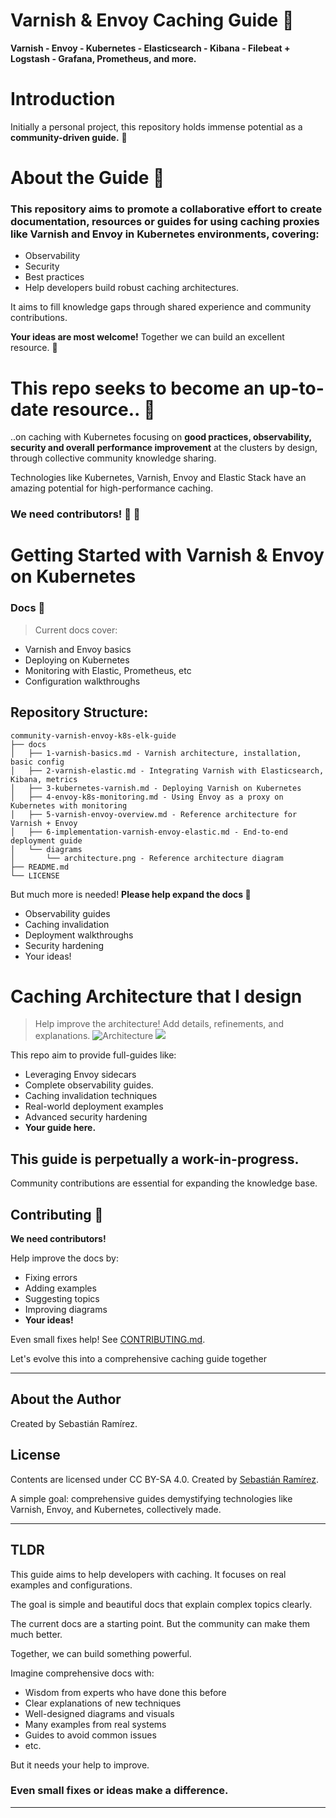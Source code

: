# Varnish & Envoy Caching Guide :construction:
**Varnish - Envoy - Kubernetes - Elasticsearch - Kibana - Filebeat + Logstash - Grafana, Prometheus, and more.**

# Introduction

Initially a personal project, this repository holds immense potential as a **community-driven guide.** :raised_hands: 

# About the Guide :book:
### This repository aims to promote a collaborative effort to create documentation, resources or guides for using caching proxies like Varnish and Envoy in Kubernetes environments, covering:

- Observability 
- Security
- Best practices
- Help developers build robust caching architectures.

It aims to fill knowledge gaps through shared experience and community contributions.

**Your ideas are most welcome!** 
Together we can build an excellent resource. :muscle:

# This repo seeks to become an up-to-date resource.. :thought_balloon:

..on caching with Kubernetes focusing on **good practices, observability, security and overall performance improvement** at the clusters by design, through collective community knowledge sharing.

Technologies like Kubernetes, Varnish, Envoy and Elastic Stack have an amazing potential for high-performance caching.

### We need contributors! :calling: :satellite:



# Getting Started with Varnish & Envoy on Kubernetes




### Docs :page_facing_up:
> Current docs cover:

- Varnish and Envoy basics
- Deploying on Kubernetes  
- Monitoring with Elastic, Prometheus, etc
- Configuration walkthroughs


## Repository Structure:

```
community-varnish-envoy-k8s-elk-guide
├── docs
│   ├── 1-varnish-basics.md - Varnish architecture, installation, basic config
│   ├── 2-varnish-elastic.md - Integrating Varnish with Elasticsearch, Kibana, metrics
│   ├── 3-kubernetes-varnish.md - Deploying Varnish on Kubernetes
│   ├── 4-envoy-k8s-monitoring.md - Using Envoy as a proxy on Kubernetes with monitoring
│   ├── 5-varnish-envoy-overview.md - Reference architecture for Varnish + Envoy
│   ├── 6-implementation-varnish-envoy-elastic.md - End-to-end deployment guide
│   └── diagrams
│       └── architecture.png - Reference architecture diagram
├── README.md
└── LICENSE
```

But much more is needed! **Please help expand the docs :pray:**

- Observability guides
- Caching invalidation  
- Deployment walkthroughs
- Security hardening
- Your ideas!

# Caching Architecture that I design
> Help improve the architecture! Add details, refinements, and explanations.
![Architecture](diagrams/k8s-elk-varnish-envoy-architecture-1.mermaid)
[![](https://mermaid.ink/img/pako:eNqVV92K20YUfhWhsHgDtvXnH9mFwK7tLUuyYYnTXkTei7E0toaVNUIzTtbdNfSi9ymhEGgppTct9AkKfaj2EXpGo19LTrK7IM2c7ztnjs-cM2d0r7rUw-pYXYQnJ_eLUFFISPhYSYaK0uI-3uDWWGktEcOtdln6LYoJWgaYtXI6QFFMNijeTWhAY6H3RL8wdHOQqRaM1_iOF6zValWnnNPYw3FB6puGPjsv8QIS4gKezs76vTLMsEtDr-qNPjB0vcThOOakQrFsy-6dlc3wmN5i6cFAv7iYtSS0Fy947E9OFuEiXMco8pUXryTItkspuLVZZxJsGSyUWSyhLyH6rJCLP4hrSJjvaOlAmSDXx9pNlXUWRUan23n2MNJ1_eGCBHiJEa9xzM9x0kU-R5uFb-nui0iOlryU65je7Zq8PnXgqRg3T-vOSsg8hBKDU4Q3NJxjni2QC7SbTudZIivUcOiJPWn6lbb-cAmbhVkp7qmgI-HZHWxWiIJvmNizY1YEsbpoHiTxM5vFZtlesYc9iOkbEt2SKmrW0UOzCW4YNe3KvpYJZRPZNgorfb3Xe3hB14wj5ktKGsQ8WefY3caE7xQnH_33208fYI9fYv6OxrfXNCAuwcxJ50omELwfgXdNvUw154KssFxS-OX3f_9-Dzqvzs8mjniA7Oc_QADkGHN2hUK0hnMo5E4qUQoRcD_-KvUvNyCbuygMSbh2kpmSTeuuQyjSmmzwtQCFP8Ws5lEBVVYvxIehvaJw7NIYOLBwTDcYjthtko9zFwg4S7VGLN3rI6hMxmNQkpAyNxxNvmU9BYhx4p5dX0G9ybECE1HQ4j9LFEfLRmUthlHs-rminGaqz8kS4uRo8l1XW4Rfx2iVUNIBlDrzlxTFHhNG0tiVoje5nEyvSYRFP1CcyaU2mSr5HFLvB5E1dBu70C087MihIsaAfvjnRgEflPMtCbzT5AnS9x8he-AcknOBv8aMn4oHoH_-BVAyFsgURwHdncqXyNLvn-Zeggu3c74LsKIrspGMn6zsYX_Yb8tp5x3xuD8eRHdfldnGo9jWJ9nmAbv_KPbgUezho9j2o9ijL2AvQheSiU3xqtx5lQqzlzATnlI-66u9WuJpZ2iCsv7cAMkO1QCIYjwiN5vksiKbkOzsbsKymmx0rVxrTQRZl59QhWOgCS1OmCY0K-Vjwcq7eZVR2s5KkR_dz6LMKwoZLMu5CUmquQlIy7oKlfxiWe866tNBi8k18sjVO02NkzTAQ2Gt79QYlfaTo2pb3eB4g4gHN__k7r5Qkzv9Qh3DUNz1F_BFsAce2nI634WuOubxFrfVbeQhjqcEwcm7UccrFLBcOvNED8uFAUVwfVfH9yrfReIbY00YB5NwKV-RtZBv4wDEPucRG2uagLtrwv3tsuvSjcaI56OY-29HA21gDmxkWngwtFDfsjx3aYzsldkzVt5QN0yk7vdtNULhG0o3maswFYvcqeOOOeoOhvbAtizD1vvDoWm21Z2QG8OupY_gm8Du9W192LfAzHeJDaPbB_nI6lkmACPT7LVVnPzAK_nFlHw47f8HTjiCEA?type=png)](https://mermaid.live/edit#pako:eNqVV92K20YUfhWhsHgDtvXnH9mFwK7tLUuyYYnTXkTei7E0toaVNUIzTtbdNfSi9ymhEGgppTct9AkKfaj2EXpGo19LTrK7IM2c7ztnjs-cM2d0r7rUw-pYXYQnJ_eLUFFISPhYSYaK0uI-3uDWWGktEcOtdln6LYoJWgaYtXI6QFFMNijeTWhAY6H3RL8wdHOQqRaM1_iOF6zValWnnNPYw3FB6puGPjsv8QIS4gKezs76vTLMsEtDr-qNPjB0vcThOOakQrFsy-6dlc3wmN5i6cFAv7iYtSS0Fy947E9OFuEiXMco8pUXryTItkspuLVZZxJsGSyUWSyhLyH6rJCLP4hrSJjvaOlAmSDXx9pNlXUWRUan23n2MNJ1_eGCBHiJEa9xzM9x0kU-R5uFb-nui0iOlryU65je7Zq8PnXgqRg3T-vOSsg8hBKDU4Q3NJxjni2QC7SbTudZIivUcOiJPWn6lbb-cAmbhVkp7qmgI-HZHWxWiIJvmNizY1YEsbpoHiTxM5vFZtlesYc9iOkbEt2SKmrW0UOzCW4YNe3KvpYJZRPZNgorfb3Xe3hB14wj5ktKGsQ8WefY3caE7xQnH_33208fYI9fYv6OxrfXNCAuwcxJ50omELwfgXdNvUw154KssFxS-OX3f_9-Dzqvzs8mjniA7Oc_QADkGHN2hUK0hnMo5E4qUQoRcD_-KvUvNyCbuygMSbh2kpmSTeuuQyjSmmzwtQCFP8Ws5lEBVVYvxIehvaJw7NIYOLBwTDcYjthtko9zFwg4S7VGLN3rI6hMxmNQkpAyNxxNvmU9BYhx4p5dX0G9ybECE1HQ4j9LFEfLRmUthlHs-rminGaqz8kS4uRo8l1XW4Rfx2iVUNIBlDrzlxTFHhNG0tiVoje5nEyvSYRFP1CcyaU2mSr5HFLvB5E1dBu70C087MihIsaAfvjnRgEflPMtCbzT5AnS9x8he-AcknOBv8aMn4oHoH_-BVAyFsgURwHdncqXyNLvn-Zeggu3c74LsKIrspGMn6zsYX_Yb8tp5x3xuD8eRHdfldnGo9jWJ9nmAbv_KPbgUezho9j2o9ijL2AvQheSiU3xqtx5lQqzlzATnlI-66u9WuJpZ2iCsv7cAMkO1QCIYjwiN5vksiKbkOzsbsKymmx0rVxrTQRZl59QhWOgCS1OmCY0K-Vjwcq7eZVR2s5KkR_dz6LMKwoZLMu5CUmquQlIy7oKlfxiWe866tNBi8k18sjVO02NkzTAQ2Gt79QYlfaTo2pb3eB4g4gHN__k7r5Qkzv9Qh3DUNz1F_BFsAce2nI634WuOubxFrfVbeQhjqcEwcm7UccrFLBcOvNED8uFAUVwfVfH9yrfReIbY00YB5NwKV-RtZBv4wDEPucRG2uagLtrwv3tsuvSjcaI56OY-29HA21gDmxkWngwtFDfsjx3aYzsldkzVt5QN0yk7vdtNULhG0o3maswFYvcqeOOOeoOhvbAtizD1vvDoWm21Z2QG8OupY_gm8Du9W192LfAzHeJDaPbB_nI6lkmACPT7LVVnPzAK_nFlHw47f8HTjiCEA)

This repo aim to provide full-guides like:

- Leveraging Envoy sidecars
- Complete observability guides.
- Caching invalidation techniques
- Real-world deployment examples
- Advanced security hardening
- **Your guide here.**

## This guide is perpetually a work-in-progress. 

Community contributions are essential for expanding the knowledge base.


## Contributing :busts_in_silhouette:

**We need contributors!**

Help improve the docs by:

- Fixing errors
- Adding examples
- Suggesting topics
- Improving diagrams
- **Your ideas!**

Even small fixes help! See [CONTRIBUTING.md](CONTRIBUTING.md).

Let's evolve this into a comprehensive caching guide together

---
## About the Author
Created by Sebastián Ramírez.

## License
Contents are licensed under CC BY-SA 4.0.
Created by [Sebastián Ramírez](https://github.com/sdarioz).

A simple goal: comprehensive guides demystifying technologies like Varnish, Envoy, and Kubernetes, collectively made.



----
## TLDR 
This guide aims to help developers with caching. It focuses on real examples and configurations.

The goal is simple and beautiful docs that explain complex topics clearly.

The current docs are a starting point. But the community can make them much better.

Together, we can build something powerful.

Imagine comprehensive docs with:

- Wisdom from experts who have done this before
- Clear explanations of new techniques
- Well-designed diagrams and visuals
- Many examples from real systems
- Guides to avoid common issues
- etc.

But it needs your help to improve. 

### Even small fixes or ideas make a difference.

----


